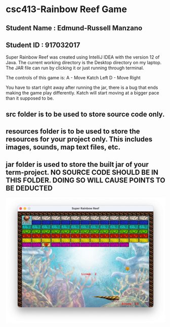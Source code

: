# csc413-Rainbow Reef Game

## Student Name  : Edmund-Russell Manzano
## Student ID    : 917032017


Super Rainbow Reef was created using IntelliJ IDEA with the version 12 of Java. 
The current working directory is the Desktop directory on my laptop. The JAR file can run by clicking it or just running through terminal.

The controls of this game is:
A - Move Katch Left
D - Move Right

You have to start right away after running the jar, there is a bug that ends making the game play differently. Katch will start moving at a bigger pace than it supposed to be.


## src folder is to be used to store source code only.

## resources folder is to be used to store the resources for your project only. This includes images, sounds, map text files, etc.

## jar folder is used to store the built jar of your term-project. NO SOURCE CODE SHOULD BE IN THIS FOLDER. DOING SO WILL CAUSE POINTS TO BE DEDUCTED


![img](resources/Rainbow_Reef_Game.png)
